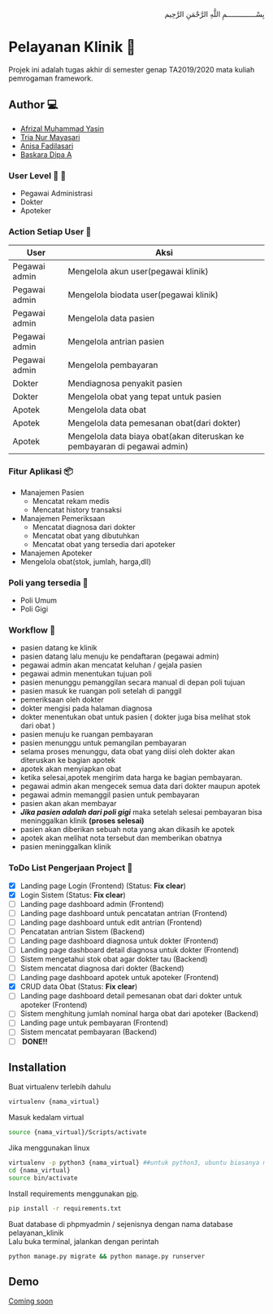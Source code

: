 <p align="right">
بِسْــــــــــــــمِ اللَّهِ الرَّحْمَنِ الرَّحِيم 
</p>

# Pelayanan Klinik :hospital:
Projek ini adalah tugas akhir di semester genap TA2019/2020 mata kuliah pemrogaman framework.
## Author :computer:
- [Afrizal Muhammad Yasin](https://github.com/afrizal423)
- [Tria Nur Mayasari](https://github.com/triamay)
- [Anisa Fadilasari](https://github.com/nisafdlsr)
- [Baskara Dipa A](https://github.com/baskaradipaaa)

### User Level :boy: :woman:
- Pegawai Administrasi
- Dokter
- Apoteker

### Action Setiap User :paperclip:
User  | Aksi
------------- | -------------
Pegawai admin  | Mengelola akun user(pegawai klinik)
Pegawai admin  | Mengelola biodata user(pegawai klinik)
Pegawai admin  | Mengelola data pasien
Pegawai admin  | Mengelola antrian pasien
Pegawai admin  | Mengelola pembayaran
Dokter  | Mendiagnosa penyakit pasien
Dokter  | Mengelola obat yang tepat untuk pasien
Apotek | Mengelola data obat
Apotek | Mengelola data pemesanan obat(dari dokter)
Apotek | Mengelola data biaya obat(akan diteruskan ke pembayaran di pegawai admin)

### Fitur Aplikasi :package:
- Manajemen Pasien
  - Mencatat rekam medis
  - Mencatat history transaksi
- Manajemen Pemeriksaan
  - Mencatat diagnosa dari dokter
  - Mencatat obat yang dibutuhkan
  - Mencatat obat yang tersedia dari apoteker
 - Manajemen Apoteker
  - Mengelola obat(stok, jumlah, harga,dll)

### Poli yang tersedia :telescope:
- Poli Umum
- Poli Gigi

### Workflow :gem:
- pasien datang ke klinik
- pasien datang lalu menuju ke pendaftaran (pegawai admin)
- pegawai admin akan mencatat keluhan / gejala pasien 
- pegawai admin menentukan tujuan poli
- pasien menunggu pemanggilan secara manual di depan poli tujuan
- pasien masuk ke ruangan poli setelah di panggil
- pemeriksaan oleh dokter
- dokter mengisi pada halaman diagnosa
- dokter menentukan obat untuk pasien ( dokter juga bisa melihat stok dari obat )
- pasien menuju ke ruangan pembayaran 
- pasien menunggu untuk pemangilan pembayaran
- selama proses menunggu, data obat yang diisi oleh dokter akan diteruskan ke bagian apotek
- apotek akan menyiapkan obat
- ketika selesai,apotek mengirim data harga ke bagian pembayaran.
- pegawai admin akan mengecek semua data dari dokter maupun apotek
- pegawai admin memanggil pasien untuk pembayaran
- pasien akan akan membayar
- <b><i>Jika pasien adalah dari poli gigi</i></b> maka setelah selesai pembayaran bisa meninggalkan klinik <b>(proses selesai)</b>
- pasien akan diberikan sebuah nota yang akan dikasih ke apotek
- apotek akan melihat nota tersebut dan memberikan obatnya
- pasien meninggalkan klinik


### ToDo List Pengerjaan Project :pushpin:
- [x] Landing page Login (Frontend) (Status: <b>Fix clear</b>)
- [x] Login Sistem (Status: <b>Fix clear</b>) 
- [ ] Landing page dashboard admin (Frontend)
- [ ] Landing page dashboard untuk pencatatan antrian (Frontend)
- [ ] Landing page dashboard untuk edit antrian (Frontend)
- [ ] Pencatatan antrian Sistem (Backend)
- [ ] Landing page dashboard diagnosa untuk dokter (Frontend)
- [ ] Landing page dashboard detail diagnosa untuk dokter (Frontend)
- [ ] Sistem mengetahui stok obat agar dokter tau (Backend)
- [ ] Sistem mencatat diagnosa dari dokter (Backend)
- [ ] Landing page dashboard apotek untuk apoteker (Frontend)
- [x] CRUD data Obat (Status: <b>Fix clear</b>) 
- [ ] Landing page dashboard detail pemesanan obat dari dokter untuk apoteker (Frontend)
- [ ] Sistem menghitung jumlah nominal harga obat dari apoteker (Backend)
- [ ] Landing page untuk pembayaran (Frontend)
- [ ] Sistem mencatat pembayaran (Backend)
- [ ] <b> DONE!!</b> 

## Installation

Buat virtualenv terlebih dahulu
```bash
virtualenv {nama_virtual}
```
Masuk kedalam virtual
```bash
source {nama_virtual}/Scripts/activate
```
Jika menggunakan linux
```bash
virtualenv -p python3 {nama_virtual} ##untuk python3, ubuntu biasanya menggunakan ini
cd {nama_virtual}
source bin/activate
```
Install requirements menggunakan [pip](https://pip.pypa.io/en/stable/).
```bash
pip install -r requirements.txt
```
Buat database di phpmyadmin / sejenisnya dengan nama database pelayanan_klinik <br>
Lalu buka terminal, jalankan dengan perintah
```bash
python manage.py migrate && python manage.py runserver
```
## Demo <br>
[Coming soon](https://dj.afrizalmy.com)<br>
